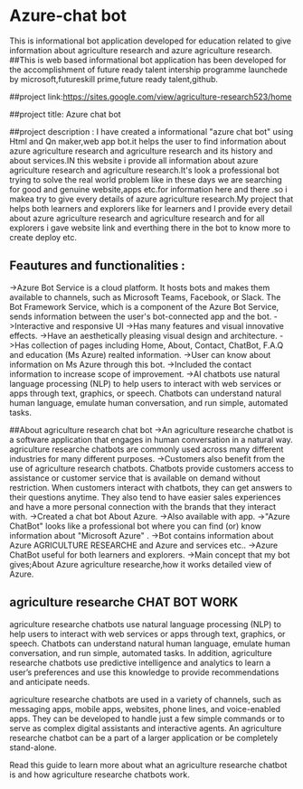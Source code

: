 # Azure-chat bot
This is informational bot application developed for education related to give information about agriculture research and azure agriculture research. ##This is web based informational bot application has been developed for the accomplishment of future ready talent intership programme launchede by microsoft,futureskill prime,future ready talent,github.

##project link:https://sites.google.com/view/agriculture-research523/home

##project title: Azure chat bot

##project description : I have created a informational "azure chat bot" using Html and Qn maker,web app bot.it helps the user to find information about azure agriculture research and agriculture research and its history and about services.IN this website i provide all information about azure agriculture research and agriculture research.It's look a professional bot trying to solve the real world problem like in these days we are searching for good and genuine website,apps etc.for information here and there .so i makea try to give every details of azure agriculture research.My project that helps both learners and explorers like for learners and I provide every detail about azure agriculture research and agriculture research and for all explorers i gave website link and everthing there in the bot to know more to create deploy etc.

## Feautures and functionalities :
->Azure Bot Service is a cloud platform. It hosts bots and makes them available to channels, such as Microsoft Teams, Facebook, or Slack. The Bot Framework Service, which is a component of the Azure Bot Service, sends information between the user's bot-connected app and the bot.
->Interactive and responsive UI
->Has many features and visual innovative effects.
->Have an aesthetically pleasing visual design and architecture.
->Has collection of pages including Home, About, Contact, ChatBot, F.A.Q and education (Ms Azure) realted information.
->User can know about information on Ms Azure through this bot.
->Included the contact information to increase scope of improvement.
->AI chatbots use natural language processing (NLP) to help users to interact with web services or apps through text, graphics, or speech. Chatbots can understand natural human language, emulate human conversation, and run simple, automated tasks.

##About agriculture research chat bot
->An agriculture researche chatbot is a software application that engages in human conversation in a natural way. agriculture researche chatbots are commonly used across many different industries for many different purposes.
->Customers also benefit from the use of agriculture research chatbots. Chatbots provide customers access to assistance or customer service that is available on demand without restriction. When customers interact with chatbots, they can get answers to their questions anytime. They also tend to have easier sales experiences and have a more personal connection with the brands that they interact with.
->Created a chat bot About Azure.
->Also available with app.
->"Azure ChatBot" looks like a professional bot where you can find (or) know information about "Microsoft Azure" .
->Bot contains information about Azure AGRICULTURE RESEARCHE and Azure and services etc..
->Azure ChatBot useful for both learners and explorers.
->Main concept that my bot gives;About Azure agriculture researche,how it works  detailed view of Azure.

## agriculture researche CHAT BOT WORK
agriculture researche chatbots use natural language processing (NLP) to help users to interact with web services or apps through text, graphics, or speech. Chatbots can understand natural human language, emulate human conversation, and run simple, automated tasks. In addition, agriculture researche chatbots use predictive intelligence and analytics to learn a user’s preferences and use this knowledge to provide recommendations and anticipate needs.

agriculture researche chatbots are used in a variety of channels, such as messaging apps, mobile apps, websites, phone lines, and voice-enabled apps. They can be developed to handle just a few simple commands or to serve as complex digital assistants and interactive agents. An agriculture researche chatbot can be a part of a larger application or be completely stand-alone.

Read this guide to learn more about what an agriculture researche chatbot is and how agriculture researche chatbots work.

